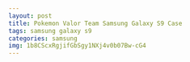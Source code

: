 ```yaml
---
layout: post
title: Pokemon Valor Team Samsung Galaxy S9 Case
tags: samsung galaxy s9
categories: samsung
img: 1b8CScxRgjifGbSgy1NXj4v0b07Bw-cG4
---
```

